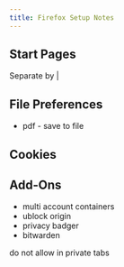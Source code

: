 ```yaml
---
title: Firefox Setup Notes
---
```



## Start Pages

Separate by | 

## File Preferences

* pdf - save to file

## Cookies



## Add-Ons

* multi account containers
* ublock origin
* privacy badger
* bitwarden

do not allow in private tabs